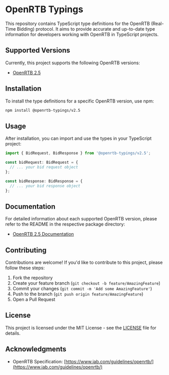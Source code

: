 # OpenRTB Typings

This repository contains TypeScript type definitions for the OpenRTB (Real-Time Bidding) protocol. It aims to provide accurate and up-to-date type information for developers working with OpenRTB in TypeScript projects.

## Supported Versions

Currently, this project supports the following OpenRTB versions:

- [OpenRTB 2.5](./packages/v2.5)

## Installation

To install the type definitions for a specific OpenRTB version, use npm:

```bash
npm install @openrtb-typings/v2.5
```

## Usage

After installation, you can import and use the types in your TypeScript project:

```typescript
import { BidRequest, BidResponse } from '@openrtb-typings/v2.5';

const bidRequest: BidRequest = {
  // ... your bid request object
};

const bidResponse: BidResponse = {
  // ... your bid response object
};
```

## Documentation

For detailed information about each supported OpenRTB version, please refer to the README in the respective package directory:

- [OpenRTB 2.5 Documentation](./packages/v2.5/README.md)

## Contributing

Contributions are welcome! If you'd like to contribute to this project, please follow these steps:

1. Fork the repository
2. Create your feature branch (`git checkout -b feature/AmazingFeature`)
3. Commit your changes (`git commit -m 'Add some AmazingFeature'`)
4. Push to the branch (`git push origin feature/AmazingFeature`)
5. Open a Pull Request

## License

This project is licensed under the MIT License - see the [LICENSE](LICENSE) file for details.

## Acknowledgments

- OpenRTB Specification: [https://www.iab.com/guidelines/openrtb/](https://www.iab.com/guidelines/openrtb/)